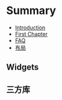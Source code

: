 # Summary

* [Introduction](README.md)
* [First Chapter](chapter1.md)
* [FAQ](faq.md)
* [布局](bu-ju.md)

## Widgets

## 三方库

